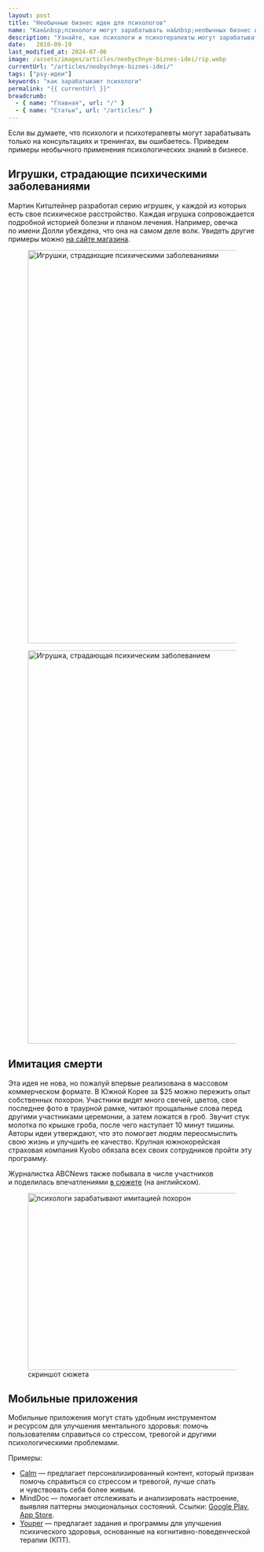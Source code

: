 ```yaml
---
layout: post
title: "Необычные бизнес идеи для психологов"
name: "Как&nbsp;психологи могут зарабатывать на&nbsp;необычных бизнес идеях"
description: "Узнайте, как психологи и психотерапевты могут зарабатывать, применяя свои знания в креативных бизнес-идеях. Примеры успешных и нестандартных проектов."
date:   2010-09-19			 
last_modified_at: 2024-07-06
image: /assets/images/articles/neobychnye-biznes-idei/rip.webp
currentUrl: "/articles/neobychnye-biznes-idei/"
tags: ["psy-идеи"]
keywords: "как зарабатывают психологи"
permalink: "{{ currentUrl }}"
breadcrumb:
  - { name: "Главная", url: "/" }
  - { name: "Статьи", url: "/articles/" }
---
```


<p>Если вы&nbsp;думаете, что психологи и&nbsp;психотерапевты могут зарабатывать только на&nbsp;консультациях и&nbsp;тренингах, вы&nbsp;ошибаетесь. Приведем примеры необычного применения психологических знаний в&nbsp;бизнесе.</p>

<section class="row-gap--m mb-1">
<h2 class="h2">Игрушки, страдающие психическими заболеваниями</h2>

<p>Мартин Китштейнер разработал серию игрушек, у&nbsp;каждой из&nbsp;которых есть свое психическое расстройство. Каждая игрушка сопровождается подробной историей болезни и&nbsp;планом лечения. Например, овечка по&nbsp;имени Долли убеждена, что она на&nbsp;самом деле волк. Увидеть другие примеры можно <a class="link" href="https://parapluesch.com/shop/en/12-parapluesch" >на сайте магазина</a>. </p>

<div class="flex--container small">
<figure class="package" itemscope itemtype="http://schema.org/ImageObject">
<link itemprop="url" href="https://res.cloudinary.com/bartoshevich/image/upload/f_auto,q_auto/v1720255599/psycareer/dolly.jpg">
<img loading="lazy" decoding="async" class="image"  src="https://res.cloudinary.com/bartoshevich/image/upload/f_auto,q_auto/v1720255599/psycareer/dolly.jpg" srcset="https://res.cloudinary.com/bartoshevich/image/upload/w_400/f_auto,q_auto/v1720255599/psycareer/dolly.jpg 1x, https://res.cloudinary.com/bartoshevich/image/upload/f_auto,q_auto/v1720255599/psycareer/dolly.jpg 2x" alt="Игрушки, страдающие психическими заболеваниями" width="800" height="800" itemprop="contentUrl">
</figure>
<figure class="package" itemscope itemtype="http://schema.org/ImageObject">
<link itemprop="url" href="https://res.cloudinary.com/bartoshevich/image/upload/f_auto,q_auto/v1720255599/psycareer/dolly-2.jpg">
<img  loading="lazy" decoding="async" class="image"  src="https://res.cloudinary.com/bartoshevich/image/upload/f_auto,q_auto/v1720255599/psycareer/dolly-2.jpg" srcset="https://res.cloudinary.com/bartoshevich/image/upload/w_400/f_auto,q_auto/v1720255599/psycareer/dolly-2.jpg 1x, https://res.cloudinary.com/bartoshevich/image/upload/f_auto,q_auto/v1720255599/psycareer/dolly-2.jpg 2x" alt="Игрушка, страдающая психическим заболеванием"  width="800" height="800" itemprop="contentUrl">
</figure>
</div>
</section>


<section class="row-gap--m mb-1">
<h2 class="h2">Имитация смерти</h2>

<p>Эта идея не&nbsp;нова, но&nbsp;пожалуй впервые реализована в&nbsp;массовом коммерческом формате. В&nbsp;Южной Корее за&nbsp;$25 можно пережить опыт собственных похорон. Участники видят много свечей, цветов, свое последнее фото в&nbsp;траурной рамке, читают прощальные слова перед другими участниками церемонии, а&nbsp;затем ложатся в&nbsp;гроб. Звучит стук молотка по&nbsp;крышке гроба, после чего наступает 10&nbsp;минут тишины. Авторы идеи утверждают, что это помогает людям переосмыслить свою жизнь и&nbsp;улучшить ее&nbsp;качество. Крупная южнокорейская страховая компания Kyobo обязала всех своих сотрудников пройти эту программу. </p>

<p> Журналистка ABCNews также побывала в&nbsp;числе участников и&nbsp;поделилась впечатлениями <a class="link" href="https://www.youtube.com/watch?v=W9vFiCU5wtU">в&nbsp;сюжете</a> (на&nbsp;английском).</p>

<figure itemscope itemtype="http://schema.org/ImageObject">
<link itemprop="url" href="/assets/images/articles/neobychnye-biznes-idei/rip.webp">
<img loading="lazy" decoding="async" class="image"  src="/assets/images/articles/neobychnye-biznes-idei/rip.webp" alt="психологи зарабатывают имитацией похорон" width="640" height="360" itemprop="contentUrl">
<figcaption class="figcaption">
скриншот сюжета
</figcaption>
</figure>
</section>


<section class="row-gap--m mb-1">
<h2 class="h2">Мобильные приложения</h2>

<p>Мобильные приложения могут стать удобным инструментом и&nbsp;ресурсом для улучшения ментального здоровья: помочь пользователям справиться со&nbsp;стрессом, тревогой и&nbsp;другими психологическими проблемами.
</p>
<div class="row-gap--xs">
<p>Примеры:</p>
<ul class="row-gap--xs list--leftpadding">
<li><a class="link" href="https://www.calm.com/">Calm</a> &mdash;&nbsp;предлагает персонализированный контент, который призван помочь справиться со&nbsp;стрессом и&nbsp;тревогой, лучше спать и&nbsp;чувствовать себя более живым. </li>
<li>MindDoc&nbsp;&mdash; помогает отслеживать и&nbsp;анализировать настроение, выявляя паттерны эмоциональных состояний. Ссылки: <a class="link" href="https://play.google.com/store/apps/details?id=de.moodpath.android&hl=ru_RU">Google Play</a>, <a class="link" href="https://apps.apple.com/au/app/minddoc-your-companion/id1052216403">App Store</a>. </li>
<li><a class="link" href="https://www.youper.ai">Youper</a> &mdash;&nbsp;предлагает задания и&nbsp;программы для улучшения психического здоровья, основанные на&nbsp;когнитивно-поведенческой терапии (КПТ).    </li>

</ul>
</div>

</section>